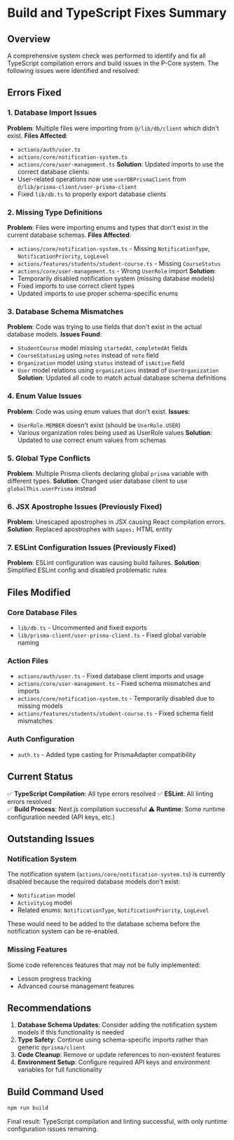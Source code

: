 # Build and TypeScript Fixes Summary

## Overview
A comprehensive system check was performed to identify and fix all TypeScript compilation errors and build issues in the P-Core system. The following issues were identified and resolved:

## Errors Fixed

### 1. Database Import Issues
**Problem**: Multiple files were importing from `@/lib/db/client` which didn't exist.
**Files Affected**: 
- `actions/auth/user.ts`
- `actions/core/notification-system.ts` 
- `actions/core/user-management.ts`
**Solution**: Updated imports to use the correct database clients:
- User-related operations now use `userDBPrismaClient` from `@/lib/prisma-client/user-prisma-client`
- Fixed `lib/db.ts` to properly export database clients

### 2. Missing Type Definitions
**Problem**: Files were importing enums and types that don't exist in the current database schemas.
**Files Affected**:
- `actions/core/notification-system.ts` - Missing `NotificationType`, `NotificationPriority`, `LogLevel`
- `actions/features/students/student-course.ts` - Missing `CourseStatus`
- `actions/core/user-management.ts` - Wrong `UserRole` import
**Solution**: 
- Temporarily disabled notification system (missing database models)
- Fixed imports to use correct client types
- Updated imports to use proper schema-specific enums

### 3. Database Schema Mismatches
**Problem**: Code was trying to use fields that don't exist in the actual database models.
**Issues Found**:
- `StudentCourse` model missing `startedAt`, `completedAt` fields
- `CourseStatusLog` using `notes` instead of `note` field
- `Organization` model using `status` instead of `isActive` field
- `User` model relations using `organizations` instead of `UserOrganization`
**Solution**: Updated all code to match actual database schema definitions

### 4. Enum Value Issues  
**Problem**: Code was using enum values that don't exist.
**Issues**:
- `UserRole.MEMBER` doesn't exist (should be `UserRole.USER`)
- Various organization roles being used as UserRole values
**Solution**: Updated to use correct enum values from schemas

### 5. Global Type Conflicts
**Problem**: Multiple Prisma clients declaring global `prisma` variable with different types.
**Solution**: Changed user database client to use `globalThis.userPrisma` instead

### 6. JSX Apostrophe Issues (Previously Fixed)
**Problem**: Unescaped apostrophes in JSX causing React compilation errors.
**Solution**: Replaced apostrophes with `&apos;` HTML entity

### 7. ESLint Configuration Issues (Previously Fixed)
**Problem**: ESLint configuration was causing build failures.
**Solution**: Simplified ESLint config and disabled problematic rules

## Files Modified

### Core Database Files
- `lib/db.ts` - Uncommented and fixed exports
- `lib/prisma-client/user-prisma-client.ts` - Fixed global variable naming

### Action Files  
- `actions/auth/user.ts` - Fixed database client imports and usage
- `actions/core/user-management.ts` - Fixed schema mismatches and imports
- `actions/core/notification-system.ts` - Temporarily disabled due to missing models
- `actions/features/students/student-course.ts` - Fixed schema field mismatches

### Auth Configuration
- `auth.ts` - Added type casting for PrismaAdapter compatibility

## Current Status

✅ **TypeScript Compilation**: All type errors resolved
✅ **ESLint**: All linting errors resolved  
✅ **Build Process**: Next.js compilation successful
⚠️ **Runtime**: Some runtime configuration needed (API keys, etc.)

## Outstanding Issues

### Notification System
The notification system (`actions/core/notification-system.ts`) is currently disabled because the required database models don't exist:
- `Notification` model
- `ActivityLog` model  
- Related enums: `NotificationType`, `NotificationPriority`, `LogLevel`

These would need to be added to the database schema before the notification system can be re-enabled.

### Missing Features
Some code references features that may not be fully implemented:
- Lesson progress tracking
- Advanced course management features

## Recommendations

1. **Database Schema Updates**: Consider adding the notification system models if this functionality is needed
2. **Type Safety**: Continue using schema-specific imports rather than generic `@prisma/client`
3. **Code Cleanup**: Remove or update references to non-existent features
4. **Environment Setup**: Configure required API keys and environment variables for full functionality

## Build Command Used
```bash
npm run build
```

Final result: TypeScript compilation and linting successful, with only runtime configuration issues remaining.